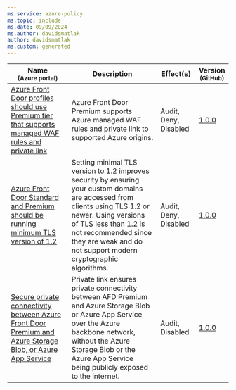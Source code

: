 ```yaml
---
ms.service: azure-policy
ms.topic: include
ms.date: 09/09/2024
ms.author: davidsmatlak
author: davidsmatlak
ms.custom: generated
---
```


|Name<br /><sub>(Azure portal)</sub> |Description |Effect(s) |Version<br /><sub>(GitHub)</sub> |
|---|---|---|---|
|[Azure Front Door profiles should use Premium tier that supports managed WAF rules and private link](https://portal.azure.com/#blade/Microsoft_Azure_Policy/PolicyDetailBlade/definitionId/%2Fproviders%2FMicrosoft.Authorization%2FpolicyDefinitions%2Fdfc212af-17ea-423a-9dcb-91e2cb2caa6b) |Azure Front Door Premium supports Azure managed WAF rules and private link to supported Azure origins. |Audit, Deny, Disabled |[1.0.0](https://github.com/Azure/azure-policy/blob/master/built-in-policies/policyDefinitions/CDN/AFD_Premium_Sku_Audit.json) |
|[Azure Front Door Standard and Premium should be running minimum TLS version of 1.2](https://portal.azure.com/#blade/Microsoft_Azure_Policy/PolicyDetailBlade/definitionId/%2Fproviders%2FMicrosoft.Authorization%2FpolicyDefinitions%2F679da822-78a7-4eff-8fff-a899454a9970) |Setting minimal TLS version to 1.2 improves security by ensuring your custom domains are accessed from clients using TLS 1.2 or newer. Using versions of TLS less than 1.2 is not recommended since they are weak and do not support modern cryptographic algorithms. |Audit, Deny, Disabled |[1.0.0](https://github.com/Azure/azure-policy/blob/master/built-in-policies/policyDefinitions/CDN/AFD_Standard_Premium_MinimumTls_Audit.json) |
|[Secure private connectivity between Azure Front Door Premium and Azure Storage Blob, or Azure App Service](https://portal.azure.com/#blade/Microsoft_Azure_Policy/PolicyDetailBlade/definitionId/%2Fproviders%2FMicrosoft.Authorization%2FpolicyDefinitions%2Fdaba2cce-8326-4af3-b049-81a362da024d) |Private link ensures private connectivity between AFD Premium and Azure Storage Blob or Azure App Service over the Azure backbone network, without the Azure Storage Blob or the Azure App Service being publicly exposed to the internet. |Audit, Disabled |[1.0.0](https://github.com/Azure/azure-policy/blob/master/built-in-policies/policyDefinitions/CDN/AFD_Premium_PrivateLink_Enabled_Audit.json) |
